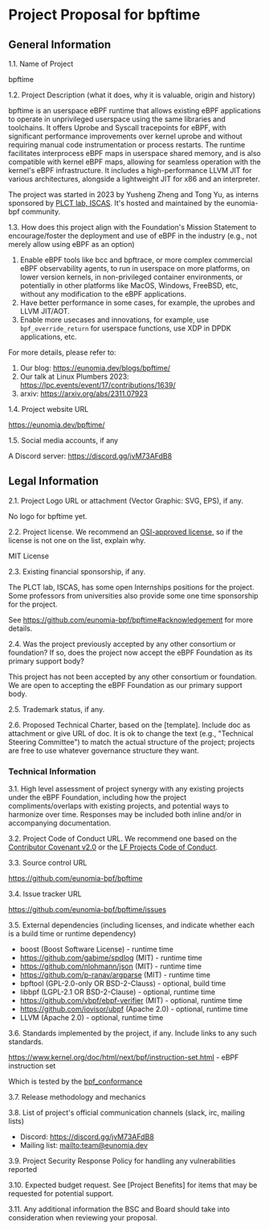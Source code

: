 # Project Proposal for bpftime

## General Information

1.1. Name of Project

bpftime

1.2. Project Description (what it does, why it is valuable, origin and history)

bpftime is an userspace eBPF runtime that allows existing eBPF applications to operate in unprivileged userspace using the same libraries and toolchains. It offers Uprobe and Syscall tracepoints for eBPF, with significant performance improvements over kernel uprobe and without requiring manual code instrumentation or process restarts. The runtime facilitates interprocess eBPF maps in userspace shared memory, and is also compatible with kernel eBPF maps, allowing for seamless operation with the kernel's eBPF infrastructure. It includes a high-performance LLVM JIT for various architectures, alongside a lightweight JIT for x86 and an interpreter.

The project was started in 2023 by Yusheng Zheng and Tong Yu, as interns sponsored by [PLCT lab, ISCAS](https://plctlab.github.io/). It's hosted and maintained by the eunomia-bpf community.

1.3. How does this project align with the Foundation's Mission Statement to encourage/foster the deployment and use of eBPF in the industry (e.g., not merely allow using eBPF as an option)

1. Enable eBPF tools like bcc and bpftrace, or more complex commercial eBPF observability agents, to run in userspace on more platforms, on lower version kernels, in non-privileged container environments, or potentially in other platforms like MacOS, Windows, FreeBSD, etc, without any modification to the eBPF applications.
2. Have better performance in some cases, for example, the uprobes and LLVM JIT/AOT.
3. Enable more usecases and innovations, for example, use `bpf_override_return` for userspace functions, use XDP in DPDK applications, etc.

For more details, please refer to:

1. Our blog: <https://eunomia.dev/blogs/bpftime/>
2. Our talk at Linux Plumbers 2023: <https://lpc.events/event/17/contributions/1639/>
3. arxiv: <https://arxiv.org/abs/2311.07923>

1.4. Project website URL

<https://eunomia.dev/bpftime/>

1.5. Social media accounts, if any

A Discord server: <https://discord.gg/jvM73AFdB8>

## Legal Information

2.1. Project Logo URL or attachment (Vector Graphic: SVG, EPS), if any.

No logo for bpftime yet.

2.2. Project license.  We recommend an [OSI-approved license](https://opensource.org/licenses), so if the license is not one on the list, explain why.

MIT License

2.3. Existing financial sponsorship, if any.

The PLCT lab, ISCAS, has some open Internships positions for the project. Some professors from universities also provide some one time sponsorship for the project.

See <https://github.com/eunomia-bpf/bpftime#acknowledgement> for more details.

2.4. Was the project previously accepted by any other consortium or foundation?
     If so, does the project now accept the eBPF Foundation as its primary support
     body?

This project has not been accepted by any other consortium or foundation. We are open to accepting the eBPF Foundation as our primary support body.

2.5. Trademark status, if any.

2.6. Proposed Technical Charter, based on the [template].
Include doc as attachment or give URL of doc.  It is ok to change the
text (e.g., "Technical Steering Committee") to match the actual structure of
the project; projects are free to use whatever governance structure they want.

### Technical Information

3.1. High level assessment of project synergy with any existing projects under the eBPF Foundation, including how the project compliments/overlaps with existing projects, and potential ways to harmonize over time. Responses may be included both inline and/or in accompanying documentation.

3.2. Project Code of Conduct URL.  We recommend one based on the [Contributor Covenant v2.0](https://www.contributor-covenant.org/version/2/0/code_of_conduct/) or the [LF Projects Code of Conduct](https://lfprojects.org/policies/code-of-conduct/).

3.3. Source control URL

<https://github.com/eunomia-bpf/bpftime>

3.4. Issue tracker URL

<https://github.com/eunomia-bpf/bpftime/issues>

3.5. External dependencies (including licenses, and indicate whether each is a build time or runtime dependency)

- boost (Boost Software License) - runtime time
- <https://github.com/gabime/spdlog> (MIT) - runtime time
- <https://github.com/nlohmann/json> (MIT) - runtime time
- <https://github.com/p-ranav/argparse> (MIT) - runtime time
- bpftool (GPL-2.0-only OR BSD-2-Clauss) - optional, build time
- libbpf (LGPL-2.1 OR BSD-2-Clause) - optional, runtime time
- <https://github.com/vbpf/ebpf-verifier> (MIT) - optional, runtime time
- <https://github.com/iovisor/ubpf> (Apache 2.0) - optional, runtime time
- LLVM (Apache 2.0) - optional, runtime time

3.6. Standards implemented by the project, if any. Include links to any such standards.

<https://www.kernel.org/doc/html/next/bpf/instruction-set.html> - eBPF instruction set

Which is tested by the [bpf_conformance](https://github.com/Alan-Jowett/bpf_conformance)

3.7. Release methodology and mechanics

3.8. List of project's official communication channels (slack, irc, mailing lists)

- Discord: <https://discord.gg/jvM73AFdB8>
- Mailing list: <mailto:team@eunomia.dev>

3.9. Project Security Response Policy for handling any vulnerabilities reported

3.10. Expected budget request.  See [Project Benefits] for items that may be requested for potential support.

3.11. Any additional information the BSC and Board should take into consideration when reviewing your proposal.

